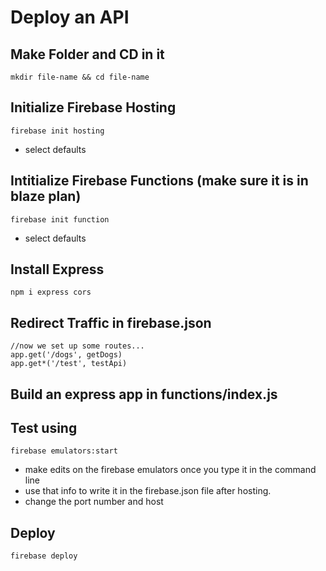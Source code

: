 # Deploy an API 

## Make Folder and CD in it 
```
mkdir file-name && cd file-name
```

## Initialize Firebase Hosting 
```
firebase init hosting 
```
- select defaults

## Intitialize Firebase Functions (make sure it is in blaze plan)
```
firebase init function
```
- select defaults 

## Install Express 
```
npm i express cors
```

## Redirect Traffic in firebase.json
```
//now we set up some routes...
app.get('/dogs', getDogs)
app.get*('/test', testApi)
```

## Build an express app in functions/index.js

## Test using 

```
firebase emulators:start
```
- make edits on the firebase emulators once you type it in the command line
- use that info to write it in the firebase.json file after hosting. 
- change the port number and host 


## Deploy 
```
firebase deploy
```
